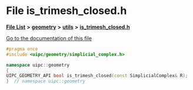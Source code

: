 

# File is\_trimesh\_closed.h

[**File List**](files.md) **>** [**geometry**](dir_04894967a28d068f10a69f6e8a07a2cb.md) **>** [**utils**](dir_739799d2da88efedfd4a7c44220c72e4.md) **>** [**is\_trimesh\_closed.h**](is__trimesh__closed_8h.md)

[Go to the documentation of this file](is__trimesh__closed_8h.md)


```C++
#pragma once
#include <uipc/geometry/simplicial_complex.h>

namespace uipc::geometry
{
UIPC_GEOMETRY_API bool is_trimesh_closed(const SimplicialComplex& R);
}  // namespace uipc::geometry
```


